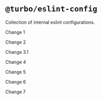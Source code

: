 # `@turbo/eslint-config`

Collection of internal eslint configurations.

Change 1

Change 2

Change 3.1

Change 4

Change 5

Change 6

Change 7
